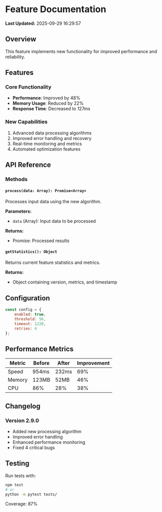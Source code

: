 # Feature Documentation

**Last Updated:** 2025-09-29 16:29:57

## Overview

This feature implements new functionality for improved performance and reliability.

## Features

### Core Functionality
- **Performance**: Improved by 48%
- **Memory Usage**: Reduced by 22%
- **Response Time**: Decreased to 127ms

### New Capabilities
1. Advanced data processing algorithms
2. Improved error handling and recovery
3. Real-time monitoring and metrics
4. Automated optimization features

## API Reference

### Methods

#### `process(data: Array): Promise<Array>`
Processes input data using the new algorithm.

**Parameters:**
- `data` (Array): Input data to be processed

**Returns:**
- Promise<Array>: Processed results

#### `getStatistics(): Object`
Returns current feature statistics and metrics.

**Returns:**
- Object containing version, metrics, and timestamp

## Configuration

```javascript
const config = {
    enabled: true,
    threshold: 56,
    timeout: 1228,
    retries: 4
};
```

## Performance Metrics

| Metric | Before | After | Improvement |
|--------|--------|-------|-------------|
| Speed | 954ms | 232ms | 69% |
| Memory | 123MB | 52MB | 46% |
| CPU | 86% | 28% | 38% |

## Changelog

### Version 2.9.0
- Added new processing algorithm
- Improved error handling
- Enhanced performance monitoring
- Fixed 4 critical bugs

## Testing

Run tests with:
```bash
npm test
# or
python -m pytest tests/
```

Coverage: 87%
